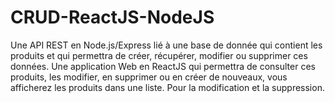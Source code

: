 # CRUD-ReactJS-NodeJS
Une API REST en Node.js/Express lié à une base de donnée qui contient les produits et qui permettra de créer, récupérer, modifier ou supprimer ces données. Une application Web en ReactJS qui permettra de consulter ces produits, les modifier, en supprimer ou en créer de nouveaux, vous afficherez les produits dans une liste. Pour la modification et la suppression.

